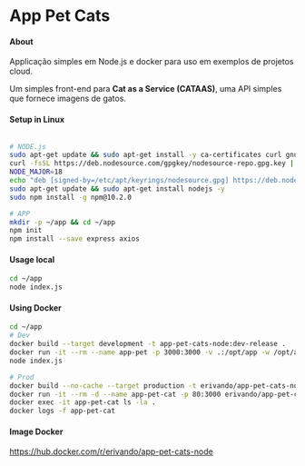 # App Pet Cats

#### About

Applicação simples em Node.js e docker para uso em exemplos de projetos cloud.  

Um simples front-end para **Cat as a Service (CATAAS)**, uma API simples que fornece imagens de gatos. 

#### Setup in Linux
``` bash

# NODE.js
sudo apt-get update && sudo apt-get install -y ca-certificates curl gnupg
curl -fsSL https://deb.nodesource.com/gpgkey/nodesource-repo.gpg.key | sudo gpg --dearmor -o /etc/apt/keyrings/nodesource.gpg
NODE_MAJOR=18
echo "deb [signed-by=/etc/apt/keyrings/nodesource.gpg] https://deb.nodesource.com/node_$NODE_MAJOR.x nodistro main" | sudo tee /etc/apt/sources.list.d/nodesource.list
sudo apt-get update && sudo apt-get install nodejs -y
sudo npm install -g npm@10.2.0

# APP
mkdir -p ~/app && cd ~/app
npm init
npm install --save express axios
```

#### Usage local
``` bash
cd ~/app
node index.js
```

#### Using Docker
``` bash
cd ~/app
# Dev
docker build --target development -t app-pet-cats-node:dev-release .
docker run -it --rm --name app-pet -p 3000:3000 -v .:/opt/app -w /opt/app app-pet-cats-node:dev-release sh
node index.js

# Prod
docker build --no-cache --target production -t erivando/app-pet-cats-node:latest .
docker run -it --rm -d --name app-pet-cat -p 80:3000 erivando/app-pet-cats-node:latest
docker exec -it app-pet-cat ls -la .
docker logs -f app-pet-cat
```

#### Image Docker
https://hub.docker.com/r/erivando/app-pet-cats-node